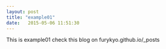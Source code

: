 ```yaml
---
layout: post
title: "example01"
date:   2015-05-06 11:51:30
---
```

This is example01
check this blog on furykyo.github.io/_posts
